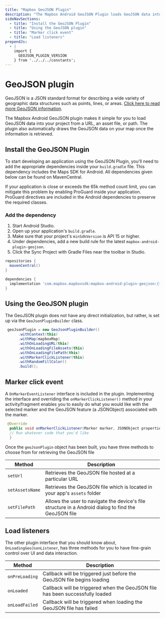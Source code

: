 ```yaml
---
title: "Mapbox GeoJSON Plugin"
description: "The Mapbox Android GeoJSON Plugin loads GeoJSON data into your project from a URL, an asset file, or path to quickly display data on your Mapbox map."
sideNavSections:
  - title: "Install the GeoJSON Plugin"
  - title: "Using the GeoJSON plugin"
  - title: "Marker click event"
  - title: "Load listeners"
prependJs:
  - |
    import {
      GEOJSON_PLUGIN_VERSION
    } from '../../../constants';
---
```


# GeoJSON plugin
GeoJSON is a JSON standard format for describing a wide variety of geographic data structures such as points, lines, or areas. [Click here to read more GeoJSON information](https://en.wikipedia.org/wiki/GeoJSON).

The Mapbox Android GeoJSON plugin makes it simple for you to load GeoJSON data into your project from a URL, an asset file, or path. The plugin also automatically draws the GeoJSON data on your map once the information is retrieved.

## Install the GeoJSON Plugin
To start developing an application using the GeoJSON Plugin, you'll need to add the appropriate dependencies inside your `build.gradle` file. This dependency includes the Maps SDK for Android. All dependencies given below can be found on MavenCentral.

If your application is close or exceeds the 65k method count limit, you can mitigate this problem by enabling ProGuard inside your application. ProGuard directives are included in the Android dependencies to preserve the required classes.

### Add the dependency

1. Start Android Studio.
2. Open up your application's `build.gradle`.
3. Make sure that your project's `minSdkVersion` is API 15 or higher.
4. Under dependencies, add a new build rule for the latest `mapbox-android-plugin-geojson`.
5. Click the Sync Project with Gradle Files near the toolbar in Studio.

```groovy
repositories {
  mavenCentral()
}

dependencies {
  implementation 'com.mapbox.mapboxsdk:mapbox-android-plugin-geojson:{{ GEOJSON_PLUGIN_VERSION }}'
}
```


## Using the GeoJSON plugin

The GeoJSON plugin does not have any direct initialization, but rather, is set up via the `GeoJsonPluginBuilder` class.


```java
 geoJsonPlugin = new GeoJsonPluginBuilder()
      .withContext(this)
      .withMap(mapboxMap)
      .withOnLoadingURL(this)
      .withOnLoadingFileAssets(this)
      .withOnLoadingFilePath(this)
      .withMarkerClickListener(this)
      .withRandomFillColor()
      .build();
```


## Marker click event

A `OnMarkerEventListener` interface is included in the plugin. Implementing the interface and overriding the `onMarkerClickListener()` method in your activity/fragment enables you to easily do what you would like with the selected marker and the GeoJSON feature (a JSONObject) associated with the marker.

```java
 @Override
  public void onMarkerClickListener(Marker marker, JSONObject properties) {
  // Run whatever code that you'd like
  }
```

Once the `geoJsonPlugin` object has been built, you have three methods to choose from for retrieving the GeoJSON file

| Method | Description |
| --- | --- |
| `setUrl` | Retrieves the GeoJSON file hosted at a particular URL |
| `setAssetsName` | Retrieves the GeoJSON file which is located in your app's `assets` folder |
| `setFilePath` | Allows the user to navigate the device's file structure in a Android dialog to find the GeoJSON file |


## Load listeners

The other plugin interface that you should know about, `OnLoadingGeoJsonListener`, has three methods for you to have fine-grain control over UI and data interaction.

| Method | Description |
| --- | --- |
| `onPreLoading` | Callback will be triggered just before the GeoJSON file begins loading |
| `onLoaded` | Callback will be triggered when the GeoJSON file has been successfully loaded |
| `onLoadFailed` | Callback will be triggered when loading the GeoJSON file has failed |
